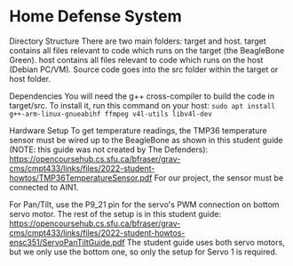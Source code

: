 # Home Defense System

Directory Structure
There are two main folders: target and host.
target contains all files relevant to code which runs on the target (the BeagleBone Green).
host contains all files relevant to code which runs on the host (Debian PC/VM).
Source code goes into the src folder within the target or host folder.

Dependencies
You will need the g++ cross-compiler to build the code in target/src. To install it, run this command on your host:
`sudo apt install g++-arm-linux-gnueabihf ffmpeg v4l-utils libv4l-dev`

Hardware Setup
To get temperature readings, the TMP36 temperature sensor must be wired up to the BeagleBone as shown in this student guide (NOTE: this guide was not created by The Defenders): https://opencoursehub.cs.sfu.ca/bfraser/grav-cms/cmpt433/links/files/2022-student-howtos/TMP36TemperatureSensor.pdf
For our project, the sensor must be connected to AIN1.

For Pan/Tilt, use the P9_21 pin for the servo's PWM connection on bottom servo motor. The rest of the setup is in this student guide: https://opencoursehub.cs.sfu.ca/bfraser/grav-cms/cmpt433/links/files/2022-student-howtos-ensc351/ServoPanTiltGuide.pdf The student guide uses both servo motors, but we only use the bottom one, so only the setup for Servo 1 is required.